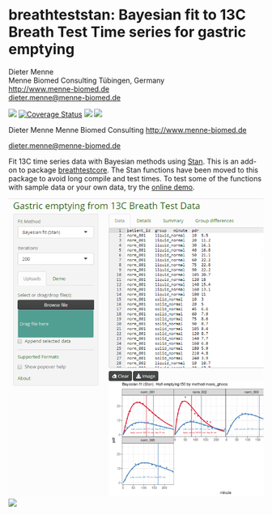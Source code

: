 breathteststan: Bayesian fit to 13C Breath Test Time series for gastric emptying
==================================================

Dieter Menne  
Menne Biomed Consulting Tübingen, Germany  
http://www.menne-biomed.de  
dieter.menne@menne-biomed.de   

[![](https://travis-ci.org/dmenne/breathteststan.svg?branch=master)](https://travis-ci.org/dmenne/breathteststan)
[![Coverage Status](https://coveralls.io/repos/github/dmenne/breathteststan/badge.svg?branch=master)](https://coveralls.io/github/dmenne/breathteststan?branch=master)
[![](https://cranlogs.r-pkg.org/badges/grand-total/breathteststan)]( https://CRAN.R-project.org/package=breathteststan)
[![](http://www.r-pkg.org/badges/last-release/breathteststan)](https://CRAN.R-project.org/package=breathteststan)

Dieter Menne
Menne Biomed Consulting
http://www.menne-biomed.de

dieter.menne@menne-biomed.de 

Fit 13C time series data with Bayesian methods using [Stan](http://mc-stan.org/). 
This is an add-on to package [breathtestcore](https://github.com/dmenne/breathtestcore). The Stan functions have been moved to this package to avoid long compile and test times. To test some of the functions with sample data or your own data, try the [online demo](https://apps.menne-biomed.de/breathtestshiny).

![](tools/readme/breathtestshiny.png)
![](tools/readme/README-01.png)
